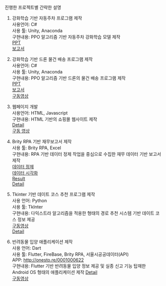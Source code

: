 진행한 프로젝트별 간략한 설명

1. 강화학습 기반 자동주차 프로그램 제작<br>
사용언어: C#<br>
사용 툴: Unity, Anaconda<br>
구현내용: PPO 알고리즘 기반 자동주차 강화학습 모델 제작<br>
<a href=https://github.com/bumkimm/portfolio/blob/main/1.%20%EA%B0%95%ED%99%94%20%ED%95%99%EC%8A%B5%20%EA%B8%B0%EB%B0%98%20%EC%9E%90%EB%8F%99%20%EC%A3%BC%EC%B0%A8%20%ED%94%84%EB%A1%9C%EA%B7%B8%EB%9E%A8%20%EC%A0%9C%EC%9E%91.pdf>PPT</a><br>
<a href=https://github.com/bumkimm/portfolio/blob/main/Unity%20%EC%9E%90%EB%8F%99%EC%A3%BC%EC%B0%A8.pdf>보고서</a>

2. 강화학습 기반 드론 물건 배송 프로그램 제작<br>
사용언어: C#<br>
사용 툴: Unity, Anaconda<br>
구현내용: PPO 알고리즘 기반 드론의 물건 배송 프로그램 제작<br>
<a href=https://github.com/bumkimm/portfolio/blob/main/%EB%93%9C%EB%A1%A0%20%EB%B0%B0%EC%86%A1%20%ED%94%84%EB%A1%9C%EA%B7%B8%EB%9E%A8.pdf>PPT</a><br>
<a href=https://github.com/bumkimm/portfolio/blob/main/Unity%20Drone%20Delivery.pdf>보고서</a><br>
[구동영상](https://drive.google.com/file/d/1ITXpDM-npArzOeZQVAE65ejhW40isow8/view?usp=drive_link)

3. 웹페이지 개발<br>
사용언어: HTML, Javascript<br>
구현내용: HTML 기반의 쇼핑몰 웹사이트 제작<br>
<a href=https://github.com/bumkimm/portfolio/blob/main/Javascript_%EC%9B%B9%ED%8E%98%EC%9D%B4%EC%A7%80%20%EC%A0%9C%EC%9E%91.pdf>Detail</a><br>
[구동 영상](https://drive.google.com/file/d/12xXJGjbrWAu_Kpi7Qe-s1dmf2eRkQ_8w/view?usp=drive_link)

4. Brity RPA 기반 재무보고서 제작<br>
사용 툴: Brity RPA, Excel<br>
구현내용: RPA 기반 데이터 정제 작업을 중심으로 수집한 재무 데이터 기반 보고서 제작<br>
[데이터 정제](https://drive.google.com/file/d/1Dm8peEFZUiMNEL0s4LVEzN5Zz2pMramb/view?usp=drive_link)<br>
[데이터 시각화](https://drive.google.com/file/d/1FEN7BhuVOtZat1tKjtQg6uuhFBeK1Ej9/view?usp=drive_link)<br>
<a href=https://github.com/bumkimm/portfolio/blob/main/Fina%20%EC%9E%AC%EB%AC%B4%EC%A0%9C%ED%91%9C%20%EB%B3%B4%EA%B3%A0%EC%84%9C.pdf>Result</a><br>
<a href=https://github.com/bumkimm/portfolio/blob/main/RPA%20%EC%9E%AC%EB%AC%B4%20%EB%8D%B0%EC%9D%B4%ED%84%B0%20%EC%A0%95%EB%A6%AC.pdf>Detail</a><br>

5. Tkinter 기반 데이트 코스 추천 프로그램 제작<br>
사용 언어: Python<br>
사용 툴: TkInter<br>
구현내용: 다익스트라 알고리즘을 적용한 형태의 경로 추천 시스템 기반 데이트 코스 정보 제공<br>
[구동영상](https://drive.google.com/file/d/1ohur6Y7gH9y1ryzI5QQx-N2khOSAzQa_/view?usp=drive_link)<br>
<a href=https://github.com/bumkimm/portfolio/blob/main/TKINTER.pdf>Detail</a>

6. 반려동물 입양 애플리케이션 제작<br>
사용 언어: Dart<br>
사용 툴: Flutter, FireBase, Brity RPA, 서울시공공데이터(API)<br>
APP: http://onesto.re/0001000622 <br>
구현내용: Flutter 기반 반려동물 입양 정보 제공 및 실종 신고 기능 탑재한 Android OS 형태의 애플리케이션 제작
<a href=https://github.com/bumkimm/portfolio/blob/main/Team%20Meongjup_%EB%A9%8D%EC%A4%8D_%EC%83%81%EC%84%B8%EA%B8%B0%ED%9A%8D%EC%84%9C.pdf>Detail</a><br>
[구동영상](https://drive.google.com/file/d/1HveYTo-hhU8JxHnW4Je8zQoyxdYwWR6f/view?usp=drive_link)
